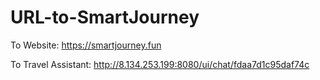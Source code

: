 # URL-to-SmartJourney
To Website: https://smartjourney.fun

To Travel Assistant: http://8.134.253.199:8080/ui/chat/fdaa7d1c95daf74c
